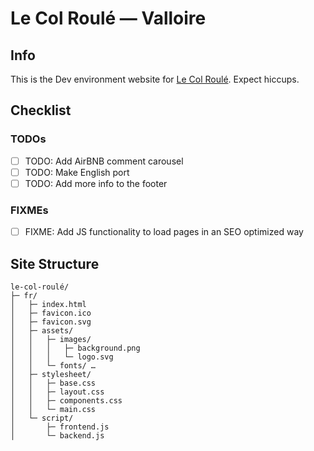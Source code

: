 # Le Col Roulé — Valloire

## Info

This is the Dev environment website for [Le Col Roulé](https://www.lecolroule.fr/valloire/). Expect hiccups.

## Checklist

### TODOs

- [ ] TODO: Add AirBNB comment carousel
- [ ] TODO: Make English port
- [ ] TODO: Add more info to the footer

### FIXMEs

- [ ] FIXME: Add JS functionality to load pages in an SEO optimized way

<!-- 
### BUGs

### HACKs 
-->

## Site Structure

```
le-col-roulé/
├─ fr/
│   ├─ index.html
│   ├─ favicon.ico
│   ├─ favicon.svg
│   ├─ assets/
│   │   ├─ images/
│   │   │   ├─ background.png
│   │   │   └─ logo.svg
│   │   └─ fonts/ …
│   ├─ stylesheet/
│   │   ├─ base.css
│   │   ├─ layout.css
│   │   ├─ components.css
│   │   └─ main.css
│   └─ script/
│       ├─ frontend.js
│       └─ backend.js
```

